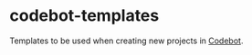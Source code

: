# codebot-templates
Templates to be used when creating new projects in [Codebot](https://github.com/Dovyski/Codebot).
